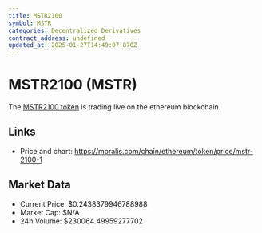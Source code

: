 ```yaml
---
title: MSTR2100
symbol: MSTR
categories: Decentralized Derivatives
contract_address: undefined
updated_at: 2025-01-27T14:49:07.870Z
---
```


# MSTR2100 (MSTR)
The [MSTR2100 token](https://moralis.com/chain/ethereum/token/price/mstr-2100-1) is trading live on the ethereum blockchain.

## Links
- Price and chart: https://moralis.com/chain/ethereum/token/price/mstr-2100-1

## Market Data
- Current Price: $0.2438379946788988
- Market Cap: $N/A
- 24h Volume: $230064.49959277702
